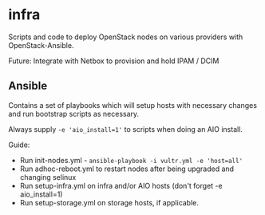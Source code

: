 # infra

Scripts and code to deploy OpenStack nodes on various providers with OpenStack-Ansible.

Future: Integrate with Netbox to provision and hold IPAM / DCIM


## Ansible

Contains a set of playbooks which will setup hosts with necessary changes and run bootstrap scripts as necessary.

Always supply ``-e 'aio_install=1'`` to scripts when doing an AIO install.

Guide:

* Run init-nodes.yml - `ansible-playbook -i vultr.yml -e 'host=all'`
* Run adhoc-reboot.yml to restart nodes after being upgraded and changing selinux
* Run setup-infra.yml on infra and/or AIO hosts (don't forget -e aio_install=1)
* Run setup-storage.yml on storage hosts, if applicable.
